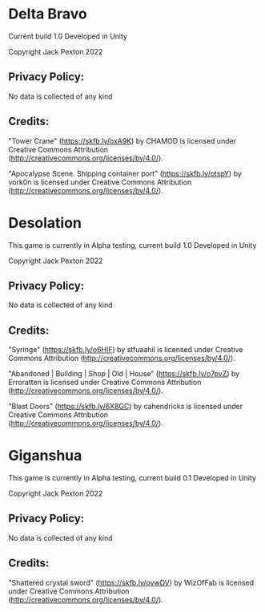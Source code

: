 # Delta Bravo
Current build 1.0
Developed in Unity

Copyright Jack Pexton 2022

## Privacy Policy:

No data is collected of any kind

## Credits:

"Tower Crane" (https://skfb.ly/oxA9K) by CHAMOD is licensed under Creative Commons Attribution (http://creativecommons.org/licenses/by/4.0/).

"Apocalypse Scene. Shipping container port" (https://skfb.ly/otspY) by vork0n is licensed under Creative Commons Attribution (http://creativecommons.org/licenses/by/4.0/).

# Desolation

This game is currently in Alpha testing, current build 1.0
Developed in Unity

Copyright Jack Pexton 2022

## Privacy Policy:

No data is collected of any kind

## Credits:

"Syringe" (https://skfb.ly/o6HIF) by stfuaahil is licensed under Creative Commons Attribution (http://creativecommons.org/licenses/by/4.0/).

"Abandoned | Building | Shop | Old | House" (https://skfb.ly/o7pvZ) by Erroratten is licensed under Creative Commons Attribution (http://creativecommons.org/licenses/by/4.0/).

"Blast Doors" (https://skfb.ly/6X8GC) by cahendricks is licensed under Creative Commons Attribution (http://creativecommons.org/licenses/by/4.0/).

# Giganshua

This game is currently in Alpha testing, current build 0.1
Developed in Unity

Copyright Jack Pexton 2022

## Privacy Policy:

No data is collected of any kind

## Credits:

"Shattered crystal sword" (https://skfb.ly/ovwDV) by WizOfFab is licensed under Creative Commons Attribution (http://creativecommons.org/licenses/by/4.0/).
